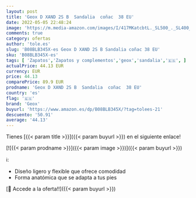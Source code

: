 ```yaml
---
layout: post
title: 'Geox D XAND 2S B  Sandalia  coñac  38 EU'
date: 2022-05-05 22:48:24
image: 'https://m.media-amazon.com/images/I/417MKatcbtL._SL500_._SL400_.jpg'
comments: true
category: ofertas
author: 'tole.es'
slug: 'B08BLB345X-es Geox D XAND 2S B Sandalia coñac 38 EU'
sku: 'B08BLB345X-es'
tags: [ 'Zapatos','Zapatos y complementos','geox','sandalia','🇪🇸', ]
actualPrice: 44.13 EUR
currency: EUR
price: 44.13
comparePrice: 89.9 EUR
prodname: 'Geox D XAND 2S B  Sandalia  coñac  38 EU'
country: 'es'
flag: '🇪🇸'
brand: 'Geox'
buyurl: 'https://www.amazon.es/dp/B08BLB345X/?tag=tolees-21'
descuento: '50.91'
average: '44.13'
---
```


Tienes [{{< param title >}}]({{< param buyurl >}}) en el siguiente enlace!

[![{{< param prodname >}}]({{< param image >}})]({{< param buyurl >}})

ℹ️:

- Diseño ligero y flexible que ofrece comodidad
- Forma anatómica que se adapta a tus pies

[🛒 Accede a la oferta!!]({{< param buyurl >}})
